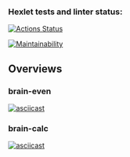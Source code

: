 ### Hexlet tests and linter status:
[![Actions Status](https://github.com/Old-Nikolaich/frontend-project-44/workflows/hexlet-check/badge.svg)](https://github.com/Old-Nikolaich/frontend-project-44/actions)

[![Maintainability](https://api.codeclimate.com/v1/badges/5b284b194c056a4da305/maintainability)](https://codeclimate.com/github/Old-Nikolaich/frontend-project-44/maintainability)

 <h2><b>Overviews</b></h2>
  <h3><b>brain-even</b></h3>

[![asciicast](https://asciinema.org/a/jqtR872HhdmCz5YPR2MTf1tow.svg)](https://asciinema.org/a/jqtR872HhdmCz5YPR2MTf1tow)

<h3><b>brain-calc</b></h3>

[![asciicast](https://asciinema.org/a/qadJ6uflBwOx9EcaFDNDUtJm2.svg)](https://asciinema.org/a/qadJ6uflBwOx9EcaFDNDUtJm2)